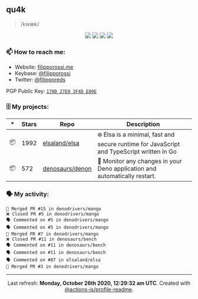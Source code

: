 ## qu4k

> /kwæk/

<p align="center">
  <img src="https://img.shields.io/badge/last%20major%20release-aug.%202000-important" />
  <img src="https://img.shields.io/badge/unminified%20size-6%20feet%206%20inches-informational" />
  <img src="https://img.shields.io/badge/vulnerabilities-high-critical" />
  <img src="https://img.shields.io/badge/code%20quality-A%20for%20effort-success" />
</p>

### 📫 How to reach me:

- Website: [filipporossi.me](https://filipporossi.me/)
- Keybase: [@filipporossi](https://keybase.io/filipporossi)
- Twitter: [@filipporeds](https://twitter.com/filipporeds)

PGP Public Key: [`170D 27E0 3F4D E09E`](https://keybase.io/filipporossi/pgp_keys.asc)

### 🗄 My projects:

|*|Stars|Repo|Description|
|---|---|---|---|
| 📦 | 1992 | [elsaland/elsa](https://github.com/elsaland/elsa) | ❄️ Elsa is a minimal, fast and secure runtime for JavaScript and TypeScript written in Go |
| 📦 | 572 | [denosaurs/denon](https://github.com/denosaurs/denon) | 👀 Monitor any changes in your Deno application and automatically restart. |

### 🗣 My activity:

```
🎉 Merged PR #15 in denodrivers/mango
❌ Closed PR #5 in denodrivers/mango
🗣 Commented on #5 in denodrivers/mango
🗣 Commented on #5 in denodrivers/mango
🎉 Merged PR #7 in denodrivers/mango
❌ Closed PR #11 in denosaurs/bench
🗣 Commented on #11 in denosaurs/bench
🗣 Commented on #11 in denosaurs/bench
🗣 Commented on #87 in elsaland/elsa
🎉 Merged PR #3 in denodrivers/mango
```

---

<p align="center">Last refresh: <b>Monday, October 26th 2020, 12:29:32 am UTC</b>. Created with <a href=https://github.com/marketplace/actions/profile-readme>@actions-js/profile-readme</a>.</p>

